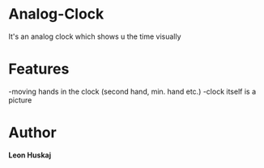 # Analog-Clock
It's an analog clock which shows u the time visually

# Features
-moving hands in the clock (second hand, min. hand etc.)
-clock itself is a picture

# Author
**Leon Huskaj**
